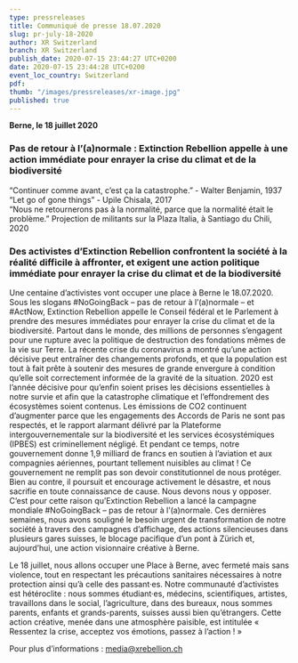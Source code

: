 ```yaml
---
type: pressreleases
title: Communiqué de presse 18.07.2020
slug: pr-july-18-2020
author: XR Switzerland
branch: XR Switzerland
publish_date: 2020-07-15 23:44:27 UTC+0200
date: 2020-07-15 23:44:28 UTC+0200
event_loc_country: Switzerland
pdf:
thumb: "/images/pressreleases/xr-image.jpg"
published: true
---
```

**Berne, le 18 juillet 2020**

### Pas de retour à l’(a)normale : Extinction Rebellion appelle à une action immédiate pour enrayer la crise du climat et de la biodiversité
“Continuer comme avant, c’est ça la catastrophe.” - Walter Benjamin, 1937\
“Let go of gone things” - Upile Chisala, 2017\
“Nous ne retournerons pas à la normalité, parce que la normalité était le problème.” Projection de militants sur la Plaza Italia, à Santiago du Chili, 2020

### Des activistes d’Extinction Rebellion confrontent la société à la réalité difficile à affronter, et exigent une action politique immédiate pour enrayer la crise du climat et de la biodiversité

Une centaine d’activistes vont occuper une place à Berne le 18.07.2020. Sous les slogans #NoGoingBack – pas de retour à l’(a)normale – et #ActNow, Extinction Rebellion appelle le Conseil fédéral et le Parlement à prendre des mesures immédiates pour enrayer la crise du climat et de la biodiversité. Partout dans le monde, des millions de personnes s’engagent pour une rupture avec la politique de destruction des fondations mêmes de la vie sur Terre. La récente crise du coronavirus a montré qu’une action décisive peut entraîner des changements profonds, et que la population est tout à fait prête à soutenir des mesures de grande envergure à condition qu’elle soit correctement informée de la gravité de la situation. 2020 est l’année décisive pour qu’enfin soient prises les décisions essentielles à notre survie et afin que la catastrophe climatique et l’effondrement des écosystèmes soient contenus. Les émissions de CO2 continuent d’augmenter parce que les engagements des Accords de Paris ne sont pas respectés, et le rapport alarmant délivré par la Plateforme intergouvernementale sur la biodiversité et les services écosystémiques (IPBES) est criminellement négligé. Et pendant ce temps, notre gouvernement donne 1,9 milliard de francs en soutien à l’aviation et aux compagnies aériennes, pourtant tellement nuisibles au climat ! Ce gouvernement ne remplit pas son devoir constitutionnel de nous protéger. Bien au contre, il poursuit et encourage activement le désastre, et nous sacrifie en toute connaissance de cause. Nous devons nous y opposer. C’est pour cette raison qu’Extinction Rebellion a lancé la campagne mondiale #NoGoingBack – pas de retour à l’(a)normale. Ces dernières semaines, nous avons souligné le besoin urgent de transformation de notre société à travers des campagnes d’affichage, des actions silencieuses dans plusieurs gares suisses, le blocage pacifique d’un pont à Zürich et, aujourd’hui, une action visionnaire créative à Berne.

Le 18 juillet, nous allons occuper une Place à Berne, avec fermeté mais sans violence, tout en respectant les précautions sanitaires nécessaires à notre protection ainsi qu’à celle des passant·es. Notre communauté d’activistes est hétéroclite : nous sommes étudiant·es, médecins, scientifiques, artistes, travaillons dans le social, l’agriculture, dans des bureaux, nous sommes parents, enfants et grands-parents, suisses aussi bien qu’étrangers. Cette action créative, menée dans une atmosphère paisible, est intitulée « Ressentez la crise, acceptez vos émotions, passez à l’action ! »

Pour plus d’informations : media@xrebellion.ch
